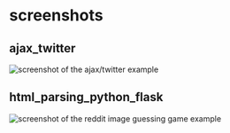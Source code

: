 # screenshots

## ajax_twitter

![screenshot of the ajax/twitter example](http://i.imgur.com/GLFQL.png)

## html_parsing_python_flask

![screenshot of the reddit image guessing game example](http://i.imgur.com/0Mu6H.jpg)
